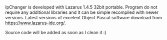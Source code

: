IpChanger is developed with Lazarus 1.4.5 32bit portable. Program do not require any additional libraries and it can be simple recompiled with newer versions. Latest versions of excelent Object Pascal software download from https://www.lazarus-ide.org/.

Source code will be added as soon as I clean it :)
